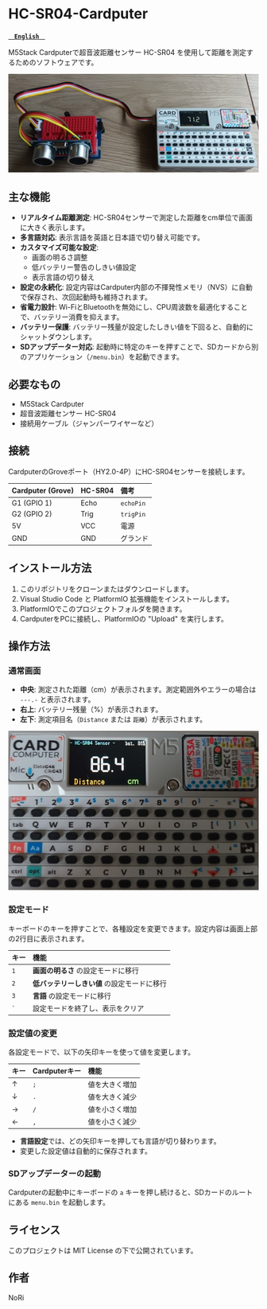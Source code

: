 # HC-SR04-Cardputer
**[`　English　`](README.md)**

M5Stack Cardputerで超音波距離センサー HC-SR04 を使用して距離を測定するためのソフトウェアです。

![HC-SR04-Cardputer](images/s-SR04-01.jpg)<br>

## 主な機能

*   **リアルタイム距離測定**: HC-SR04センサーで測定した距離をcm単位で画面に大きく表示します。
*   **多言語対応**: 表示言語を英語と日本語で切り替え可能です。
*   **カスタマイズ可能な設定**:
    *   画面の明るさ調整
    *   低バッテリー警告のしきい値設定
    *   表示言語の切り替え
*   **設定の永続化**: 設定内容はCardputer内部の不揮発性メモリ（NVS）に自動で保存され、次回起動時も維持されます。
*   **省電力設計**: Wi-FiとBluetoothを無効にし、CPU周波数を最適化することで、バッテリー消費を抑えます。
*   **バッテリー保護**: バッテリー残量が設定したしきい値を下回ると、自動的にシャットダウンします。
*   **SDアップデーター対応**: 起動時に特定のキーを押すことで、SDカードから別のアプリケーション（`/menu.bin`）を起動できます。

## 必要なもの

*   M5Stack Cardputer
*   超音波距離センサー HC-SR04
*   接続用ケーブル（ジャンパーワイヤーなど）

## 接続

CardputerのGroveポート（HY2.0-4P）にHC-SR04センサーを接続します。

| Cardputer (Grove) | HC-SR04 | 備考                               |
| :---------------- | :------ | :--------------------------------- |
| G1 (GPIO 1)       | Echo    | `echoPin`                          |
| G2 (GPIO 2)       | Trig    | `trigPin`                          |
| 5V                | VCC     | 電源                               |
| GND               | GND     | グランド                           |

## インストール方法

1.  このリポジトリをクローンまたはダウンロードします。
2.  Visual Studio Code と PlatformIO 拡張機能をインストールします。
3.  PlatformIOでこのプロジェクトフォルダを開きます。
4.  CardputerをPCに接続し、PlatformIOの "Upload" を実行します。

## 操作方法

### 通常画面

*   **中央**: 測定された距離（cm）が表示されます。測定範囲外やエラーの場合は `---.-` と表示されます。
*   **右上**: バッテリー残量（%）が表示されます。
*   **左下**: 測定項目名（`Distance` または `距離`）が表示されます。

![HC-SR04-Cardputer2](images/s-SR04-02.jpg)<br>
### 設定モード

キーボードのキーを押すことで、各種設定を変更できます。設定内容は画面上部の2行目に表示されます。

| キー | 機能                               |
| :--- | :--------------------------------- |
| `1`  | **画面の明るさ** の設定モードに移行 |
| `2`  | **低バッテリーしきい値** の設定モードに移行 |
| `3`  | **言語** の設定モードに移行        |
| `` ` ``  | 設定モードを終了し、表示をクリア   |

### 設定値の変更

各設定モードで、以下の矢印キーを使って値を変更します。

| キー | Cardputerキー | 機能             |
| :--- | :------------ | :--------------- |
| ↑    | `;`           | 値を大きく増加   |
| ↓    | `.`           | 値を大きく減少   |
| →    | `/`           | 値を小さく増加   |
| ←    | `,`           | 値を小さく減少   |

*   **言語設定**では、どの矢印キーを押しても言語が切り替わります。
*   変更した設定値は自動的に保存されます。

### SDアップデーターの起動

Cardputerの起動中にキーボードの `a` キーを押し続けると、SDカードのルートにある `menu.bin` を起動します。

## ライセンス

このプロジェクトは MIT License の下で公開されています。

## 作者

NoRi

